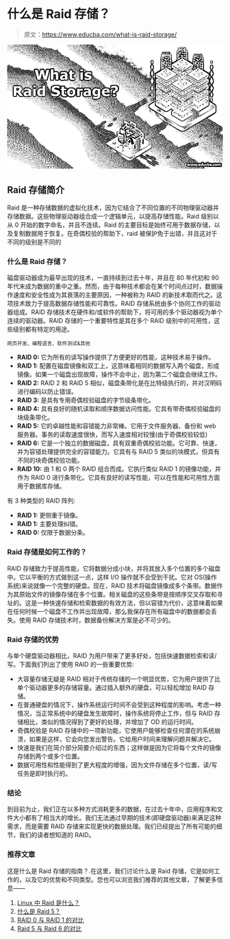 # 什么是 Raid 存储？

> 原文：<https://www.educba.com/what-is-raid-storage/>

![what is raid storage?](img/f43db9f3df3d352dd260710a6a3bc68d.png)



## Raid 存储简介

Raid 是一种存储数据的虚拟化技术，因为它结合了不同位置的不同物理驱动器并存储数据。这些物理驱动器组合成一个逻辑单元，以提高存储性能。Raid 级别以从 0 开始的数字命名，并且不连续。Raid 的主要目标是始终可用于数据存储，以及复制数据用于恢复。在奇偶校验的帮助下，raid 被保护免于出错，并且这对于不同的级别是不同的

### 什么是 Raid 存储？

磁盘驱动器成为最早出现的技术，一直持续到过去十年，并且在 80 年代初和 90 年代末成为数据的重中之重。然而，由于每种技术都会在某个时间点过时，数据操作速度和安全性成为其衰落的主要原因，一种被称为 RAID 的新技术取而代之。这项技术致力于提高数据存储性能和可靠性。RAID 存储系统由多个协同工作的驱动器组成。RAID 存储技术在硬件和/或软件的帮助下，将可用的多个驱动器视为单个连续的驱动器。RAID 存储的一个重要特性是其在多个 RAID 级别中的可用性，这些级别都有特定的用途。

<small>网页开发、编程语言、软件测试&其他</small>

*   **RAID 0:** 它为所有的读写操作提供了方便更好的性能，这种技术易于操作。
*   **RAID 1:** 配置在磁盘镜像和双工上，这意味着相同的数据写入两个磁盘，形成镜像。如果一个磁盘出现故障，操作不会中止，因为第二个磁盘会继续工作。
*   **RAID 2:** RAID 2 和 RAID 5 相似，磁盘条带化是在比特级执行的，并对汉明码进行编码以防止错误。
*   **RAID 3:** 是具有专用奇偶校验磁盘的字节级条带化。
*   **RAID 4:** 具有良好的随机读取和顺序数据访问性能。它具有带奇偶校验磁盘的块级条带化。
*   **RAID 5:** 它的卓越性能和容错能力非常棒。它用于文件服务器、备份和 web 服务器。事务的读取速度很快，而写入速度相对较慢(由于奇偶校验较低)
*   **RAID 6:** 它是一个独立的数据磁盘，具有双重奇偶校验功能。它可靠、快速，并为容错处理提供完全的容错能力。它具有与 RAID 5 类似的块模式，但具有不同的块奇偶校验功能。
*   **RAID 10:** 由 1 和 0 两个 RAID 组合而成。它执行类似 RAID 1 的镜像功能，并作为 RAID 0 进行条带化。它具有良好的读写性能，可以在性能和可用性方面用于数据库存储。

有 3 种类型的 RAID 阵列:

*   **RAID 1:** 更侧重于镜像。
*   **RAID 1:** 主要处理纠错。
*   **RAID 0:** 仅限于数据分条。

### Raid 存储是如何工作的？

RAID 存储致力于提高性能，它将数据分成小块，并将其放入多个位置的多个磁盘中。它以平衡的方式做到这一点，这样 I/O 操作就不会受到干扰。它对 OS(操作系统)来说就像一个完整的硬盘。现在，RAID 技术将磁盘镜像成多个条带。数据作为其原始文件的镜像存储在多个位置。相关磁盘的这些条带是按顺序交叉存取和寻址的。这是一种快速存储和检索数据的有效方法，但以容错为代价，这意味着如果在任何时候一个磁盘不工作并出现故障，那么我保存在所有磁盘中的数据都会丢失。使用 RAID 存储技术时，数据备份解决方案是必不可少的。

### Raid 存储的优势

与单个硬盘驱动器相比，RAID 为用户带来了更多好处，包括快速数据检索和读/写。下面我们列出了使用 RAID 的一些重要优势:

*   大容量存储无疑是 RAID 相对于传统存储的一个明显优势，它为用户提供了比单个驱动器更多的存储容量。通过插入额外的硬盘，可以轻松增加 RAID 存储。
*   在普通硬盘的情况下，操作系统运行时间不会受到这种程度的影响。考虑一种情况，当正常系统中的硬盘发生故障时，操作系统将停止工作，但与 RAID 存储相比，类似的情况得到了更好的处理，并增加了 OD 的运行时间。
*   奇偶校验是 RAID 存储中的一项新功能，它使用户能够检查任何潜在的系统崩溃，如果是这样，它会向您发出警告。它给用户时间来理解问题并解决它。
*   快速是我们在简介部分简要介绍过的东西；这样做是因为它将每个文件的镜像存储到两个或多个位置。
*   数据可用性和性能得到了更大程度的增强，因为文件存储在多个位置，读/写任务是即时执行的。

### 结论

到目前为止，我们正在以多种方式消耗更多的数据，在过去十年中，应用程序和文件大小都有了相当大的增长。我们无法通过早期的技术(即硬盘驱动器)来满足这种需求，而是需要 RAID 存储来实现更快的数据处理。我们已经提出了所有可能的细节，我们的读者想知道的 RAID。

### 推荐文章

这是什么是 Raid 存储的指南？.在这里，我们讨论什么是 Raid 存储，它是如何工作的，以及它的优势和不同类型。您也可以浏览我们推荐的其他文章，了解更多信息——

1.  [Linux 中 Raid 是什么？](https://www.educba.com/what-is-raid-in-linux/)
2.  [什么是 Raid 5？](https://www.educba.com/what-is-raid-5/)
3.  [RAID 0 与 RAID 1 的对比](https://www.educba.com/raid-0-vs-raid-1/)
4.  [Raid 5 与 Raid 6 的对比](https://www.educba.com/raid-5-vs-raid-6/)





